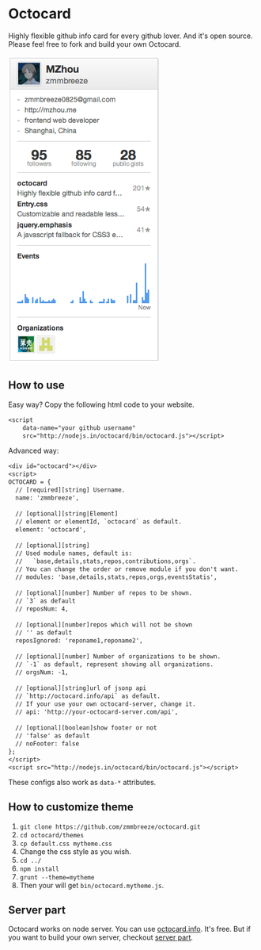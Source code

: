 Octocard
===
Highly flexible github info card for every github lover. And it's open source. Please feel free to fork and build your own Octocard.

![screenshot](./images/screenshot.png)

How to use
---
Easy way? Copy the following html code to your website.

    <script
        data-name="your github username"
        src="http://nodejs.in/octocard/bin/octocard.js"></script>

Advanced way:

    <div id="octocard"></div>
    <script>
    OCTOCARD = {
      // [required][string] Username.
      name: 'zmmbreeze',

      // [optional][string|Element]
      // element or elementId, `octocard` as default.
      element: 'octocard',

      // [optional][string]
      // Used module names, default is:
      //   `base,details,stats,repos,contributions,orgs`.
      // You can change the order or remove module if you don't want.
      // modules: 'base,details,stats,repos,orgs,eventsStatis',

      // [optional][number] Number of repos to be shown.
      // `3` as default
      // reposNum: 4,

      // [optional][number]repos which will not be shown
      // '' as default
      reposIgnored: 'reponame1,reponame2',

      // [optional][number] Number of organizations to be shown.
      // `-1` as default, represent showing all organizations.
      // orgsNum: -1,

      // [optional][string]url of jsonp api
      // `http://octocard.info/api` as default.
      // If your use your own octocard-server, change it.
      // api: 'http://your-octocard-server.com/api',

      // [optional][boolean]show footer or not
      // 'false' as default
      // noFooter: false
    };
    </script>
    <script src="http://nodejs.in/octocard/bin/octocard.js"></script>

These configs also work as `data-*` attributes.

How to customize theme
---

1. `git clone https://github.com/zmmbreeze/octocard.git`
2. `cd octocard/themes`
3. `cp default.css mytheme.css`
4. Change the css style as you wish.
5. `cd ../`
6. `npm install`
7. `grunt --theme=mytheme`
8. Then your will get `bin/octocard.mytheme.js`.


Server part
---
Octocard works on node server. You can use [octocard.info](http://octocard.info/). It's free. But if you want to build your own server, checkout [server part](https://github.com/zmmbreeze/octocard-server).





